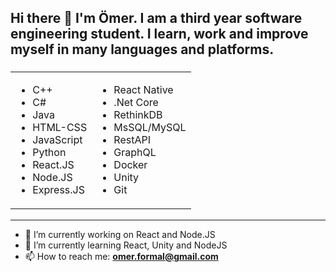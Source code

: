 <h2> Hi there 👋 I'm Ömer. I am a third year software engineering student. I learn, work and improve myself in many languages and platforms. </h2>
<h3>
  <table style="border: none; border-collapse: collapse;">
    <tr>
      <td style="border: none;">
        <ul>
          <li> C++ </li>
          <li> C# </li>
          <li> Java </li>
          <li> HTML-CSS </li>
          <li> JavaScript </li>
          <li> Python </li>
          <li> React.JS </li>
          <li> Node.JS </li>
          <li> Express.JS </li>
        </ul>
      </td>
      <td style="border: none;">
        <ul>
          <li> React Native </li>
          <li> .Net Core </li>
          <li> RethinkDB </li>
          <li> MsSQL/MySQL </li>
          <li> RestAPI </li>
          <li> GraphQL </li>
          <li> Docker </li>
          <li> Unity </li>
          <li> Git </li>
        </ul>
      </td>
    </tr>
  </table>
</h3>

<hr>

- 🔭 I’m currently working on React and Node.JS <br>
- 🌱 I’m currently learning React, Unity and NodeJS <br>
- 📫 How to reach me: <b> omer.formal@gmail.com <b/> <br>
